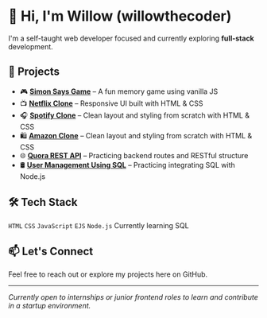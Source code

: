 # 👋 Hi, I'm Willow (willowthecoder)

I'm a self-taught web developer focused and  currently exploring **full-stack** development. 

## 🚀 Projects
- 🎮 **[Simon Says Game](#)** – A fun memory game using vanilla JS
- 📺 **[Netflix Clone](#)** – Responsive UI built with HTML & CSS
- 🎧 **[Spotify Clone](#)** – Clean layout and styling from scratch with HTML & CSS
- 🛍️ **[Amazon Clone](#)** – Clean layout and styling from scratch with HTML & CSS
- 🌐 **[Quora REST API](#)** – Practicing backend routes and RESTful structure
- 🛢 **[User Management Using SQL](#)** – Practicing integrating SQL with Node.js 
  

## 🛠 Tech Stack
`HTML` `CSS` `JavaScript` `EJS` `Node.js`
Currently learning SQL 

## 📫 Let's Connect
Feel free to reach out or explore my projects here on GitHub.

---

*Currently open to internships or junior frontend roles to learn and contribute in a startup environment.*
